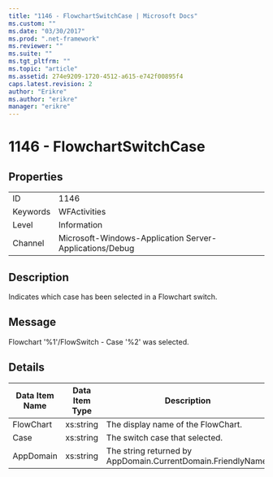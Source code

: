 ```yaml
---
title: "1146 - FlowchartSwitchCase | Microsoft Docs"
ms.custom: ""
ms.date: "03/30/2017"
ms.prod: ".net-framework"
ms.reviewer: ""
ms.suite: ""
ms.tgt_pltfrm: ""
ms.topic: "article"
ms.assetid: 274e9209-1720-4512-a615-e742f00895f4
caps.latest.revision: 2
author: "Erikre"
ms.author: "erikre"
manager: "erikre"
---
```

# 1146 - FlowchartSwitchCase
## Properties  
  
|||  
|-|-|  
|ID|1146|  
|Keywords|WFActivities|  
|Level|Information|  
|Channel|Microsoft-Windows-Application Server-Applications/Debug|  
  
## Description  
 Indicates which case has been selected in a Flowchart switch.  
  
## Message  
 Flowchart '%1'/FlowSwitch - Case '%2' was selected.  
  
## Details  
  
|Data Item Name|Data Item Type|Description|  
|--------------------|--------------------|-----------------|  
|FlowChart|xs:string|The display name of the FlowChart.|  
|Case|xs:string|The switch case that selected.|  
|AppDomain|xs:string|The string returned by AppDomain.CurrentDomain.FriendlyName.|